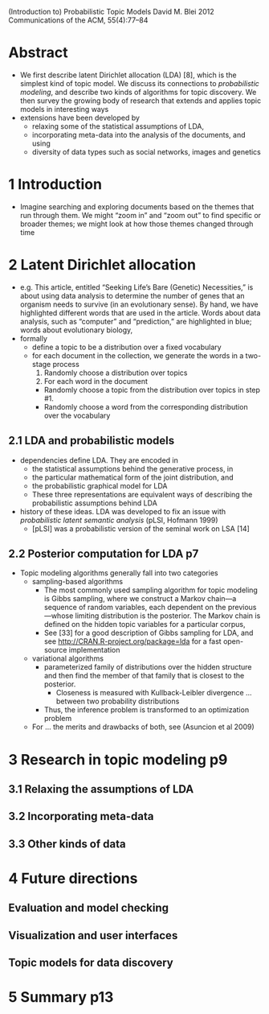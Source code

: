 (Introduction to) Probabilistic Topic Models
David M. Blei
2012 Communications of the ACM, 55(4):77–84

# Abstract

* We first describe latent Dirichlet allocation (LDA) [8], which is the
  simplest kind of topic model. We discuss its connections to _probabilistic
  modeling_, and describe two kinds of algorithms for topic discovery. We then
  survey the growing body of research that extends and applies topic models in
  interesting ways
* extensions have been developed by
  * relaxing some of the statistical assumptions of LDA,
  * incorporating meta-data into the analysis of the documents, and using
  * diversity of data types such as social networks, images and genetics

# 1 Introduction

* Imagine searching and exploring documents based on the themes that run
  through them. We might “zoom in” and “zoom out” to find specific or broader
  themes; we might look at how those themes changed through time

# 2 Latent Dirichlet allocation

* e.g. This article, entitled “Seeking Life’s Bare (Genetic) Necessities,” is
  about using data analysis to determine the number of genes that an organism
  needs to survive (in an evolutionary sense).  By hand, we have highlighted
  different words that are used in the article.  Words about data analysis,
  such as “computer” and “prediction,” are highlighted in blue; words about
  evolutionary biology,
* formally
  * define a topic to be a distribution over a fixed vocabulary
  * for each document in the collection, we generate the words in a two-stage
    process
    1. Randomly choose a distribution over topics
    2. For each word in the document
      *  Randomly choose a topic from the distribution over topics in step #1.
      *  Randomly choose a word from the corresponding distribution over the
         vocabulary

## 2.1 LDA and probabilistic models

* dependencies define LDA. They are encoded in
  * the statistical assumptions behind the generative process, in
  * the particular mathematical form of the joint distribution, and
  * the probabilistic graphical model for LDA
  * These three representations are equivalent ways of describing the
    probabilistic assumptions behind LDA
* history of these ideas. LDA was developed to fix an issue with
  _probabilistic latent semantic analysis_ (pLSI, Hofmann 1999)
  * [pLSI] was a probabilistic version of the seminal work on LSA [14]

## 2.2 Posterior computation for LDA p7

* Topic modeling algorithms generally fall into two categories
  * sampling-based algorithms
    * The most commonly used sampling algorithm for topic modeling is Gibbs
      sampling, where we construct a Markov chain—a sequence of random
      variables, each dependent on the previous—whose limiting distribution is
      the posterior. The Markov chain is defined on the hidden topic variables
      for a particular corpus,
    * See [33] for a good description of Gibbs sampling for LDA, and see
      http://CRAN.R-project.org/package=lda for a fast open-source
      implementation
  * variational algorithms
    * parameterized family of distributions over the hidden structure and
      then find the member of that family that is closest to the posterior.
      * Closeness is measured with Kullback-Leibler divergence ... between two
        probability distributions
    * Thus, the inference problem is transformed to an optimization problem
  * For ... the merits and drawbacks of both, see (Asuncion et al 2009)

# 3 Research in topic modeling p9

## 3.1 Relaxing the assumptions of LDA

## 3.2 Incorporating meta-data

## 3.3 Other kinds of data

# 4 Future directions

## Evaluation and model checking

## Visualization and user interfaces

## Topic models for data discovery

# 5 Summary p13
